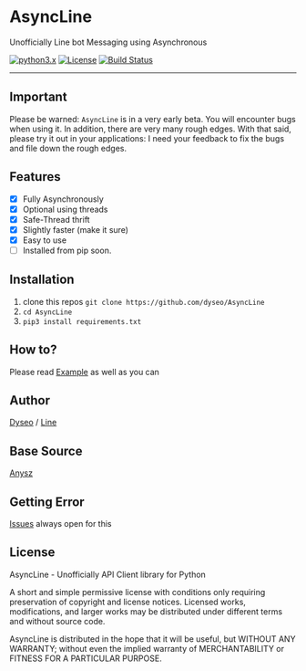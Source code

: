 # AsyncLine
Unofficially Line bot Messaging using Asynchronous

[![python3.x](https://img.shields.io/badge/3.6%20%7C%203.7-blue.svg?&logo=python&label=Python)](https://www.python.org/downloads/release/python-372/) [![License](https://img.shields.io/github/license/dyseo/A.svg)](https://opensource.org/licenses/MIT) [![Build Status](https://travis-ci.org/dyseo/AsyncLine.svg?branch=master)](https://travis-ci.org/dyseo/AsyncLine)
___

## Important
Please be warned: `AsyncLine` is in a very early beta. You will encounter bugs when using it. In addition, there are very many rough edges. With that said, please try it out in your applications: I need your feedback to fix the bugs and file down the rough edges.

## Features
-  [x] Fully Asynchronously
-  [x] Optional using threads
-  [x] Safe-Thread thrift
-  [x] Slightly faster (make it sure)
-  [x] Easy to use
-  [ ] Installed from pip soon.

## Installation
1. clone this repos `git clone https://github.com/dyseo/AsyncLine`
2. `cd AsyncLine`
3. `pip3 install requirements.txt`

## How to?
Please read [Example](example) as well as you can

## Author
[Dyseo](https://github.com/dyseo) / [Line](https://line.me/ti/p/~line.bngsad)

## Base Source
[Anysz](https://github.com/anysz)


## Getting Error
[Issues](https://github.com/dyseo/AsyncLine/issues) always open for this


## License
AsyncLine - Unofficially API Client library for Python

A short and simple permissive license with conditions only requiring preservation of copyright and license notices. Licensed works, modifications, and larger works may be distributed under different terms and without source code.

AsyncLine is distributed in the hope that it will be useful,
but WITHOUT ANY WARRANTY; without even the implied warranty of
MERCHANTABILITY or FITNESS FOR A PARTICULAR PURPOSE. 
